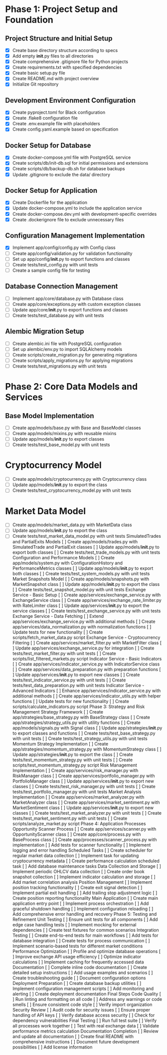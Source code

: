 # Phase 1: Project Setup and Foundation
## Project Structure and Initial Setup
- [x] Create base directory structure according to specs
- [x] Add empty __init__.py files to all directories
- [x] Create comprehensive .gitignore file for Python projects
- [x] Create requirements.txt with specified dependencies
- [x] Create basic setup.py file
- [x] Create README.md with project overview
- [x] Initialize Git repository
## Development Environment Configuration
- [x] Create pyproject.toml for Black configuration
- [x] Create .flake8 configuration file
- [x] Create .env.example file with placeholders
- [x] Create config.yaml.example based on specification
## Docker Setup for Database
- [x] Create docker-compose.yml file with PostgreSQL service
- [x] Create scripts/db/init-db.sql for initial permissions and extensions
- [x] Create scripts/db/backup-db.sh for database backups
- [x] Update .gitignore to exclude the data/ directory
## Docker Setup for Application
- [x] Create Dockerfile for the application
- [x] Update docker-compose.yml to include the application service
- [x] Create docker-compose.dev.yml with development-specific overrides
- [x] Create .dockerignore file to exclude unnecessary files
## Configuration Management Implementation
- [x] Implement app/config/config.py with Config class
- [ ] Create app/config/validation.py for validation functionality
- [ ] Set up app/config/__init__.py to export functions and classes
- [ ] Create tests/test_config.py with unit tests
- [ ] Create a sample config file for testing
## Database Connection Management
- [ ] Implement app/core/database.py with Database class
- [ ] Create app/core/exceptions.py with custom exception classes
- [ ] Update app/core/__init__.py to export functions and classes
- [ ] Create tests/test_database.py with unit tests
## Alembic Migration Setup
- [ ] Create alembic.ini file with PostgreSQL configuration
- [ ] Set up alembic/env.py to import SQLAlchemy models
- [ ] Create scripts/create_migration.py for generating migrations
- [ ] Create scripts/apply_migrations.py for applying migrations
- [ ] Create tests/test_migrations.py with unit tests

# Phase 2: Core Data Models and Services
## Base Model Implementation
- [ ] Create app/models/base.py with Base and BaseModel classes
- [ ] Create app/models/mixins.py with reusable mixins
- [ ] Update app/models/__init__.py to export classes
- [ ] Create tests/test_base_model.py with unit tests
# Cryptocurrency Model
- [ ] Create app/models/cryptocurrency.py with Cryptocurrency class
- [ ] Update app/models/__init__.py to export the class
- [ ] Create tests/test_cryptocurrency_model.py with unit tests
# Market Data Model
- [ ] Create app/models/market_data.py with MarketData class
- [ ] Update app/models/__init__.py to export the class
- [ ] Create tests/test_market_data_model.py with unit tests
SimulatedTrades and PartialExits Models
[ ] Create app/models/trades.py with SimulatedTrade and PartialExit classes
[ ] Update app/models/__init__.py to export both classes
[ ] Create tests/test_trade_models.py with unit tests
Configuration and Performance Models
[ ] Create app/models/system.py with ConfigurationHistory and PerformanceMetrics classes
[ ] Update app/models/__init__.py to export both classes
[ ] Create tests/test_system_models.py with unit tests
Market Snapshots Model
[ ] Create app/models/snapshots.py with MarketSnapshot class
[ ] Update app/models/__init__.py to export the class
[ ] Create tests/test_snapshot_model.py with unit tests
Exchange Service - Basic Setup
[ ] Create app/services/exchange_service.py with ExchangeService class
[ ] Create app/services/exchange_rate_limiter.py with RateLimiter class
[ ] Update app/services/__init__.py to export the service classes
[ ] Create tests/test_exchange_service.py with unit tests
Exchange Service - Data Fetching
[ ] Extend app/services/exchange_service.py with additional methods
[ ] Create app/services/data_normalization.py with normalization functions
[ ] Update tests for new functionality
[ ] Create scripts/fetch_market_data.py script
Exchange Service - Cryptocurrency Filtering
[ ] Create app/services/market_filter.py with MarketFilter class
[ ] Update app/services/exchange_service.py for integration
[ ] Create tests/test_market_filter.py with unit tests
[ ] Create scripts/list_filtered_markets.py script
Indicator Service - Basic Indicators
[ ] Create app/services/indicator_service.py with IndicatorService class
[ ] Create app/services/data_preparation.py with preparation functions
[ ] Update app/services/__init__.py to export new classes
[ ] Create tests/test_indicator_service.py with unit tests
[ ] Create tests/test_data_preparation.py with unit tests
Indicator Service - Advanced Indicators
[ ] Enhance app/services/indicator_service.py with additional methods
[ ] Create app/services/indicator_utils.py with helper functions
[ ] Update tests for new functionality
[ ] Create scripts/calculate_indicators.py script
Phase 3: Strategy and Risk Management
Strategy Framework
[ ] Create app/strategies/base_strategy.py with BaseStrategy class
[ ] Create app/strategies/strategy_utils.py with utility functions
[ ] Create app/models/signals.py with Signal class
[ ] Update app/strategies/__init__.py to export classes and functions
[ ] Create tests/test_base_strategy.py with unit tests
[ ] Create tests/test_strategy_utils.py with unit tests
Momentum Strategy Implementation
[ ] Create app/strategies/momentum_strategy.py with MomentumStrategy class
[ ] Update app/strategies/__init__.py to export the class
[ ] Create tests/test_momentum_strategy.py with unit tests
[ ] Create scripts/test_momentum_strategy.py script
Risk Management Implementation
[ ] Create app/services/risk_manager.py with RiskManager class
[ ] Create app/services/portfolio_manager.py with PortfolioManager class
[ ] Update app/services/__init__.py to export new classes
[ ] Create tests/test_risk_manager.py with unit tests
[ ] Create tests/test_portfolio_manager.py with unit tests
Market Analysis Implementation
[ ] Create app/services/market_analyzer.py with MarketAnalyzer class
[ ] Create app/services/market_sentiment.py with MarketSentiment class
[ ] Update app/services/__init__.py to export new classes
[ ] Create tests/test_market_analyzer.py with unit tests
[ ] Create tests/test_market_sentiment.py with unit tests
[ ] Create scripts/analyze_market.py script
Phase 4: Application Processes
Opportunity Scanner Process
[ ] Create app/services/scanner.py with OpportunityScanner class
[ ] Create app/core/process.py with BaseProcess class
[ ] Create app/processes/scanner_process.py with implementation
[ ] Add tests for scanner functionality
[ ] Implement logging and error handling
Scheduled Tasks
[ ] Create scheduler for regular market data collection
[ ] Implement task for updating cryptocurrency metadata
[ ] Create performance calculation scheduled task
[ ] Add database maintenance tasks
Data Collection and Storage
[ ] Implement periodic OHLCV data collection
[ ] Create order book snapshot collection
[ ] Implement indicator calculation and storage
[ ] Add market correlation analysis
Position Management
[ ] Implement position tracking functionality
[ ] Create exit signal detection
[ ] Implement partial exit handling
[ ] Add trailing stop adjustment logic
[ ] Create position reporting functionality
Main Application
[ ] Create main application entry point
[ ] Implement process orchestration
[ ] Add graceful shutdown handling
[ ] Implement configuration reloading
[ ] Add comprehensive error handling and recovery
Phase 5: Testing and Refinement
Unit Testing
[ ] Ensure unit tests for all components
[ ] Add edge case handling tests
[ ] Implement mocking for external dependencies
[ ] Create test fixtures for common scenarios
Integration Testing
[ ] Create end-to-end tests for main workflows
[ ] Add tests for database integration
[ ] Create tests for process communication
[ ] Implement scenario-based tests for different market conditions
Performance Optimization
[ ] Profile and optimize database operations
[ ] Improve exchange API usage efficiency
[ ] Optimize indicator calculations
[ ] Implement caching for frequently accessed data
Documentation
[ ] Complete inline code documentation
[ ] Create detailed setup instructions
[ ] Add usage examples and scenarios
[ ] Create troubleshooting guide
[ ] Document configuration options
Deployment Preparation
[ ] Create database backup utilities
[ ] Implement configuration management scripts
[ ] Add monitoring and alerting
[ ] Create deployment documentation
Final Steps
Code Quality
[ ] Run linting and formatting on all code
[ ] Address any warnings or code smells
[ ] Ensure consistent code style
[ ] Verify import organization
Security Review
[ ] Audit code for security issues
[ ] Ensure proper handling of API keys
[ ] Verify database access security
[ ] Check for dependency vulnerabilities
Final Testing
[ ] Run full test suite
[ ] Verify all processes work together
[ ] Test with real exchange data
[ ] Validate performance metrics calculation
Documentation Completion
[ ] Review and update all documentation
[ ] Create final README with comprehensive instructions
[ ] Document future development possibilities
[ ] Add license information
